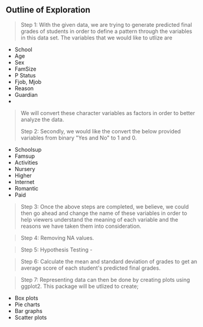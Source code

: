 
## Outline of Exploration 

> Step 1: With the given data, we are trying to generate predicted final grades of students in order to define a pattern through the variables in this data set. The variables that we would like to utlize are 
- School
- Age
- Sex
- FamSize
- P Status
- Fjob, Mjob
- Reason
- Guardian
- 
> We will convert these character variables as factors in order to better analyze the data.
> 
> Step 2: Secondly, we would like the convert the below provided variables from binary "Yes and No" to 1 and 0.
- Schoolsup
- Famsup
- Activities
- Nursery
- Higher
- Internet
- Romantic
- Paid

> Step 3: Once the above steps are completed, we believe, we could then go ahead and change the name of these variables in order to help viewers understand the meaning of each variable and the reasons we have taken them into consideration.

> Step 4: Removing NA values.

> Step 5: Hypothesis Testing - 

> Step 6: Calculate the mean and standard deviation of grades to get an average score of each student's predicted final grades.

> Step 7: Representing data can then be done by creating plots using ggplot2. This package will be utlized to create;
- Box plots
- Pie charts
- Bar graphs 
- Scatter plots 

